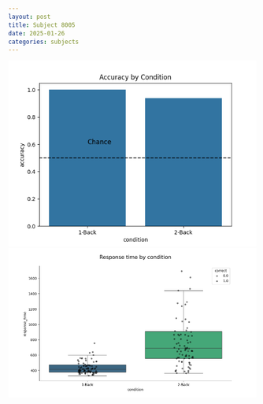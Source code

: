 ```yaml
---
layout: post
title: Subject 8005
date: 2025-01-26
categories: subjects
---
```


![](data/8005/run-30/8005_ATS_acc.png)
![](data/8005/run-30/8005_ATS_rt.png)
